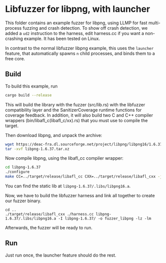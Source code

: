 # Libfuzzer for libpng, with launcher

This folder contains an example fuzzer for libpng, using LLMP for fast multi-process fuzzing and crash detection.
To show off crash detection, we added a `ud2` instruction to the harness, edit harness.cc if you want a non-crashing example.
It has been tested on Linux.

In contrast to the normal libfuzzer libpng example, this uses the `launcher` feature, that automatically spawns `n` child processes, and binds them to a free core.

## Build

To build this example, run

```bash
cargo build --release
```

This will build the library with the fuzzer (src/lib.rs) with the libfuzzer compatibility layer and the SanitizerCoverage runtime functions for coverage feedback.
In addition, it will also build two C and C++ compiler wrappers (bin/libafl_c(libafl_c/xx).rs) that you must use to compile the target.

Then download libpng, and unpack the archive:
```bash
wget https://deac-fra.dl.sourceforge.net/project/libpng/libpng16/1.6.37/libpng-1.6.37.tar.xz
tar -xvf libpng-1.6.37.tar.xz
```

Now compile libpng, using the libafl_cc compiler wrapper:

```bash
cd libpng-1.6.37
./configure
make CC=../target/release/libafl_cc CXX=../target/release/libafl_cxx -j `nproc`
```

You can find the static lib at `libpng-1.6.37/.libs/libpng16.a`.

Now, we have to build the libfuzzer harness and link all together to create our fuzzer binary.

```
cd ..
./target/release/libafl_cxx ./harness.cc libpng-1.6.37/.libs/libpng16.a -I libpng-1.6.37/ -o fuzzer_libpng -lz -lm
```

Afterwards, the fuzzer will be ready to run.

## Run

Just run once, the launcher feature should do the rest.
